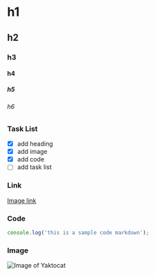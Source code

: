 # h1
## h2
### h3
#### h4
##### h5
###### h6

### Task List

- [x] add heading
- [x] add image
- [x] add code
- [ ] add task list

### Link
[Image link](https://www.condominioweb.com/forum/uploads/avatar/57.png)

### Code

```javascript
console.log('this is a sample code markdown');
```

### Image
![Image of Yaktocat](https://octodex.github.com/images/yaktocat.png)<br/>
